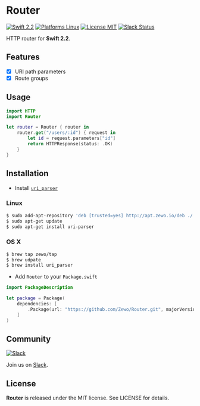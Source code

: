 Router
==========

[![Swift 2.2](https://img.shields.io/badge/Swift-2.2-orange.svg?style=flat)](https://developer.apple.com/swift/)
[![Platforms Linux](https://img.shields.io/badge/Platforms-Linux-lightgray.svg?style=flat)](https://developer.apple.com/swift/)
[![License MIT](https://img.shields.io/badge/License-MIT-blue.svg?style=flat)](https://tldrlegal.com/license/mit-license)
[![Slack Status](https://zewo-slackin.herokuapp.com/badge.svg)](https://zewo-slackin.herokuapp.com)

HTTP router for **Swift 2.2**.

## Features

- [x] URI path parameters
- [x] Route groups

## Usage

```swift
import HTTP
import Router

let router = Router { router in
    router.get("/users/:id") { request in
        let id = request.parameters["id"]
        return HTTPResponse(status: .OK)
    }
}
```

## Installation

- Install [`uri_parser`](https://github.com/Zewo/uri_parser)

### Linux

```bash
$ sudo add-apt-repository 'deb [trusted=yes] http://apt.zewo.io/deb ./'
$ sudo apt-get update
$ sudo apt-get install uri-parser
```

### OS X

```bash
$ brew tap zewo/tap
$ brew udpate
$ brew install uri_parser
```

- Add `Router` to your `Package.swift`

```swift
import PackageDescription

let package = Package(
	dependencies: [
		.Package(url: "https://github.com/Zewo/Router.git", majorVersion: 0, minor: 1)
	]
)
```

## Community

[![Slack](http://s13.postimg.org/ybwy92ktf/Slack.png)](https://zewo-slackin.herokuapp.com)

Join us on [Slack](https://zewo-slackin.herokuapp.com).

License
-------

**Router** is released under the MIT license. See LICENSE for details.
